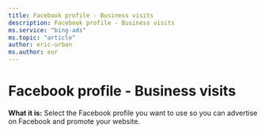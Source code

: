 ```yaml
---
title: Facebook profile - Business visits
description: Facebook profile - Business visits
ms.service: "bing-ads"
ms.topic: "article"
author: eric-urban
ms.author: eur
---
```


# Facebook profile - Business visits

**What it is:** Select the Facebook profile you want to use so you can advertise on Facebook and promote your website.


